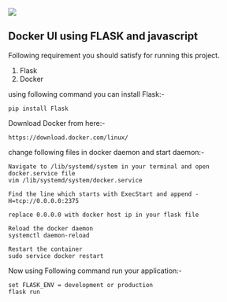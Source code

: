 ![](https://1000logos.net/wp-content/uploads/2017/07/Docker-Logo-768x227.png)

## Docker UI using FLASK and javascript

Following requirement you should satisfy for running this project.

1. Flask
2. Docker

using following command you can install Flask:-
```
pip install Flask
```

Download Docker from here:-
```
https://download.docker.com/linux/
```

change following files in docker daemon and start daemon:-

```
Navigate to /lib/systemd/system in your terminal and open docker.service file
vim /lib/systemd/system/docker.service

Find the line which starts with ExecStart and append -H=tcp://0.0.0.0:2375

replace 0.0.0.0 with docker host ip in your flask file 

Reload the docker daemon
systemctl daemon-reload

Restart the container
sudo service docker restart
```
Now using Following command run your application:-
```shell
set FLASK_ENV = development or production
flask run
```
